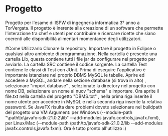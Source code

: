 # Progetto
Progetto per l'esame di ISPW di ingegneria informatica 3° anno a TorVergata.
Il progetto è inerente alla creazione di un software che permette l'interazione tra chef e utenti per contribuire e ricercare ricette che siano coerenti alle disponibilità alimentari momentanee degli utilizzatori.


#Come Utilizzarlo
Clonare la repository. Importare il progetto in Eclipse o qualsiasi altro ambiente di programmazione. Nella cartella è presente una cartella Lib, questa contiene tutti i file jar da configurare nel progetto per avviarlo.
La cartella SRC contiene il codice sorgente. La cartella Test contiene le classi di Test con JUnit. Prima di eseguire l'applicativo è importante istanziare nel proprio DBMS MySQL le tabelle. Aprire ed accedere a MySQL,
andare nella sezione database (si trova in alto) , selezionare "import database" , selezionate la directory nel progetto con nome DB, selezionare un nome al nuov "schema" e importare. Ora aprite il file.txt nella cartella 
del progetto "DBMS.txt" , nella prima riga inserite il nome utente per accedere in MySQL e nella seconda riga inserite la relativa password. Se JavaFX risulta dare problemi dovete selezionare nel buildpath del progetto una
VM Argument: per Windows (--module-path "\path\to\javafx-sdk-21.0.2\lib" --add-modules javafx.controls,javafx.fxml), per Linux/Mac (--module-path /path/to/javafx-sdk-21.0.2/lib --add-modules javafx.controls,javafx.fxml).
Ora è tutto pronto all'utilizzo :)
